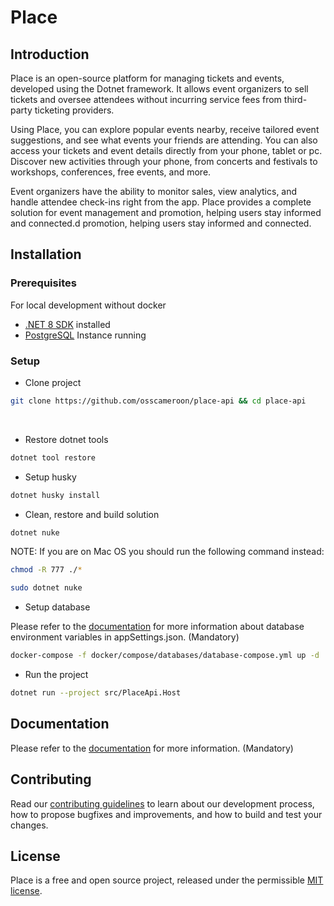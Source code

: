 ﻿# Place

## Introduction

Place is an open-source platform for managing tickets and events, developed using the Dotnet framework. It allows event organizers to sell tickets and oversee attendees without incurring service fees from third-party ticketing providers.

Using Place, you can explore popular events nearby, receive tailored event suggestions, and see what events your friends are attending. 
You can also access your tickets and event details directly from your phone, tablet or pc. 
Discover new activities through your phone, from concerts and festivals to workshops, conferences, free events, and more.

Event organizers have the ability to monitor sales, view analytics, and handle attendee check-ins right from the app. 
Place provides a complete solution for event management and promotion, helping users stay informed and connected.d promotion, helping users stay informed and connected.

## Installation

### Prerequisites

For local development without docker

- [.NET 8 SDK](https://dotnet.microsoft.com/fr-fr/download/dotnet/8.0) installed
- [PostgreSQL](https://www.postgresql.org/download) Instance running


### Setup

- Clone project
```bash
git clone https://github.com/osscameroon/place-api && cd place-api
``` 
<br>

- Restore dotnet tools
```bash
dotnet tool restore
``` 
- Setup husky
```bash
dotnet husky install
``` 

- Clean, restore and build solution

```bash
dotnet nuke
``` 
NOTE: If you are on Mac OS you should run the following command instead:
```bash
chmod -R 777 ./*
``` 
```bash
sudo dotnet nuke
``` 

- Setup database

Please refer to the [documentation](docs/Documentation.md) for more information about database environment variables in appSettings.json. (Mandatory)

```bash
docker-compose -f docker/compose/databases/database-compose.yml up -d
```

- Run the project
```bash
dotnet run --project src/PlaceApi.Host
```






## Documentation
Please refer to the [documentation](docs/Documentation.md) for more information. (Mandatory)
## Contributing


Read our [contributing guidelines](CONTRIBUTING.md) to learn about our development process, how to propose bugfixes and improvements, and how to build and test your changes.

## License

Place is a free and open source project, released under the permissible [MIT license](LICENSE).